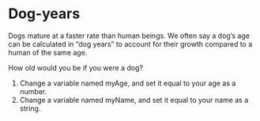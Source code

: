 # Dog-years
Dogs mature at a faster rate than human beings. We often say a dog’s age can be calculated in “dog years” to account for their growth compared to a human of the same age.

How old would you be if you were a dog?

1. Change a variable named myAge, and set it equal to your age as a number.
2. Change a variable named myName, and set it equal to your name as a string.
